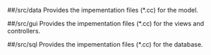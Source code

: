 ##/src/data
  Provides the impementation files (*.cc) for the model.

##/src/gui
  Provides the impementation files (*.cc) for the views and controllers.
  
##/src/sql
  Provides the impementation files (*.cc) for the database.
